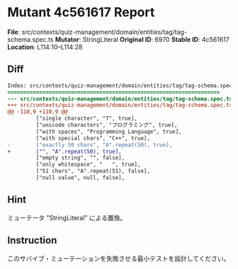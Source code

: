 # Mutant 4c561617 Report

**File**: src/contexts/quiz-management/domain/entities/tag/tag-schema.spec.ts
**Mutator**: StringLiteral
**Original ID**: 6970
**Stable ID**: 4c561617
**Location**: L114:10–L114:28

## Diff

```diff
Index: src/contexts/quiz-management/domain/entities/tag/tag-schema.spec.ts
===================================================================
--- src/contexts/quiz-management/domain/entities/tag/tag-schema.spec.ts	original
+++ src/contexts/quiz-management/domain/entities/tag/tag-schema.spec.ts	mutated #6970
@@ -110,9 +110,9 @@
         ["single character", "T", true],
         ["unicode characters", "プログラミング", true],
         ["with spaces", "Programming Language", true],
         ["with special chars", "C++", true],
-        ["exactly 50 chars", "A".repeat(50), true],
+        ["", "A".repeat(50), true],
         ["empty string", "", false],
         ["only whitespace", "   ", true],
         ["51 chars", "A".repeat(51), false],
         ["null value", null, false],
```

## Hint

ミューテータ "StringLiteral" による置換。

## Instruction

このサバイブ・ミューテーションを失敗させる最小テストを設計してください。
